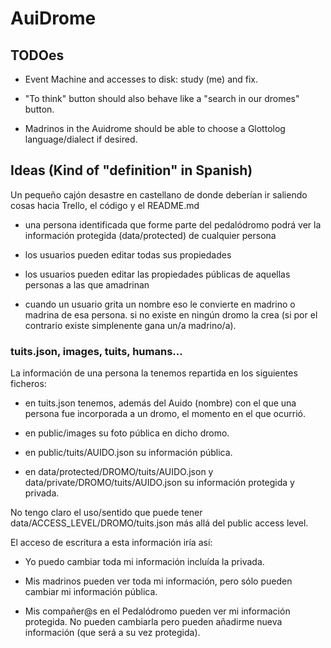 # AuiDrome

## TODOes

* Event Machine and accesses to disk: study (me) and fix.

* "To think" button should also behave like a "search in our dromes" button.

* Madrinos in the Auidrome should be able to choose a Glottolog language/dialect if desired.

## Ideas (Kind of "definition" in Spanish)

Un pequeño cajón desastre en castellano de donde deberían ir saliendo cosas hacia Trello, el código y el README.md

* una persona identificada que forme parte del pedalódromo podrá ver la información protegida (data/protected) de cualquier persona

* los usuarios pueden editar todas sus propiedades

* los usuarios pueden editar las propiedades públicas de aquellas personas a las que amadrinan

* cuando un usuario grita un nombre eso le convierte en madrino o madrina de esa persona. si no existe en ningún dromo la crea (si por el contrario existe simplenente gana un/a madrino/a).

### tuits.json, images, tuits, humans...

La información de una persona la tenemos repartida en los siguientes ficheros:

* en tuits.json tenemos, además del Auido (nombre) con el que una persona fue incorporada a un dromo, el momento en el que ocurrió.

* en public/images su foto pública en dicho dromo.

* en public/tuits/AUIDO.json su información pública.

* en data/protected/DROMO/tuits/AUIDO.json y data/private/DROMO/tuits/AUIDO.json su información protegida y privada.

No tengo claro el uso/sentido que puede tener data/ACCESS_LEVEL/DROMO/tuits.json más allá del public access level.

El acceso de escritura a esta información iría así:

* Yo puedo cambiar toda mi información incluída la privada.

* Mis madrinos pueden ver toda mi información, pero sólo pueden cambiar mi información pública.

* Mis compañer@s en el Pedalódromo pueden ver mi información protegida. No pueden cambiarla pero pueden añadirme nueva información (que será a su vez protegida).

